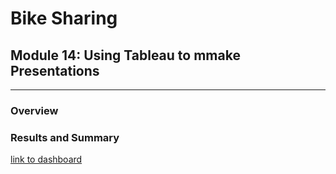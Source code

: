 # Bike Sharing 
## Module 14: Using Tableau to mmake Presentations
---
### Overview

### Results and Summary


[link to dashboard](https://public.tableau.com/shared/NRYK3N3HW?:display_count=n&:origin=viz_share_links)
